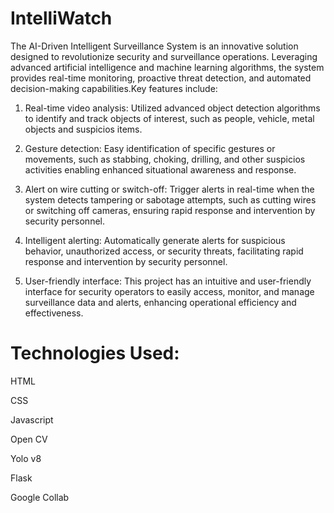 # IntelliWatch
The AI-Driven Intelligent Surveillance System is an innovative solution designed to revolutionize security and surveillance operations. Leveraging advanced artificial intelligence and machine learning algorithms, the system provides real-time monitoring, proactive threat detection, and automated decision-making capabilities.Key features include:

1. Real-time video analysis: Utilized advanced object detection algorithms to identify and track objects of interest, such as people, vehicle, metal objects and suspicios items.

2. Gesture detection: Easy identification of specific gestures or movements, such as stabbing, choking, drilling, and other suspicios activities enabling enhanced situational awareness and response.

3. Alert on wire cutting or switch-off: Trigger alerts in real-time when the system detects tampering or sabotage attempts, such as cutting wires or switching off cameras, ensuring rapid response and intervention by security personnel.

4. Intelligent alerting: Automatically generate alerts for suspicious behavior, unauthorized access, or security threats, facilitating rapid response and intervention by security personnel.

5. User-friendly interface: This project has an intuitive and user-friendly interface for security operators to easily access, monitor, and manage surveillance data and alerts, enhancing operational efficiency and effectiveness.

# Technologies Used:

HTML

CSS

Javascript

Open CV

Yolo v8

Flask

Google Collab
